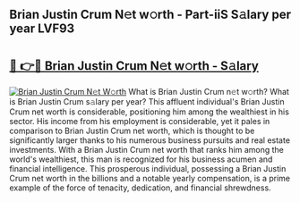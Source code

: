## Brian Justin Crum N𝚎t w𝚘rth - Part-iiS S𝚊lary per year LVF93

# <h2><a href="http://gc2ib9v.nevu.top/?p=Brian+Justin+Crum">🔗 👉🔴 Brian Justin Crum N𝚎t w𝚘rth - S𝚊lary</a></h2>

[![Brian Justin Crum N𝚎t W𝚘rth](https://i.imgur.com/Oavwk0R.jpeg)](http://gc2ib9v.nevu.top/?p=Brian+Justin+Crum)
What is Brian Justin Crum n𝚎t w𝚘rth? What is Brian Justin Crum s𝚊lary per year?
This affluent individual's Brian Justin Crum net worth is considerable, positioning him among the wealthiest in his sector. His income from his employment is considerable, yet it pales in comparison to Brian Justin Crum net worth, which is thought to be significantly larger thanks to his numerous business pursuits and real estate investments. With a Brian Justin Crum net worth that ranks him among the world's wealthiest, this man is recognized for his business acumen and financial intelligence. This prosperous individual, possessing a Brian Justin Crum net worth in the billions and a notable yearly compensation, is a prime example of the force of tenacity, dedication, and financial shrewdness.
